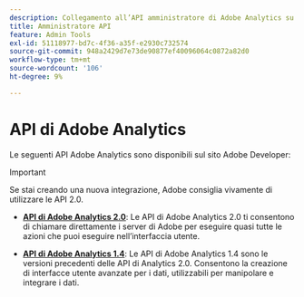 ```yaml
---
description: Collegamento all’API amministratore di Adobe Analytics su github.
title: Amministratore API
feature: Admin Tools
exl-id: 51118977-bd7c-4f36-a35f-e2930c732574
source-git-commit: 948a2429d7e73de90877ef40096064c0872a82d0
workflow-type: tm+mt
source-wordcount: '106'
ht-degree: 9%

---
```


# API di Adobe Analytics

Le seguenti API Adobe Analytics sono disponibili sul sito Adobe Developer:

>[!IMPORTANT]
>
>Se stai creando una nuova integrazione, Adobe consiglia vivamente di utilizzare le API 2.0.


* [**API di Adobe Analytics 2.0**](https://developer.adobe.com/analytics-apis/docs/2.0/): Le API di Adobe Analytics 2.0 ti consentono di chiamare direttamente i server di Adobe per eseguire quasi tutte le azioni che puoi eseguire nell’interfaccia utente.

* [**API di Adobe Analytics 1.4**](https://developer.adobe.com/analytics-apis/docs/1.4/): Le API di Adobe Analytics 1.4 sono le versioni precedenti delle API di Analytics 2.0. Consentono la creazione di interfacce utente avanzate per i dati, utilizzabili per manipolare e integrare i dati.

